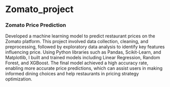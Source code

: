 # Zomato_project
### Zomato Price Prediction

Developed a machine learning model to predict restaurant prices on the Zomato platform. This project involved data collection, cleaning, and preprocessing, followed by exploratory data analysis to identify key features influencing price. Using Python libraries such as Pandas, Scikit-Learn, and Matplotlib, I built and trained models including Linear Regression, Random Forest, and XGBoost. The final model achieved a high accuracy rate, enabling more accurate price predictions, which can assist users in making informed dining choices and help restaurants in pricing strategy optimization.
